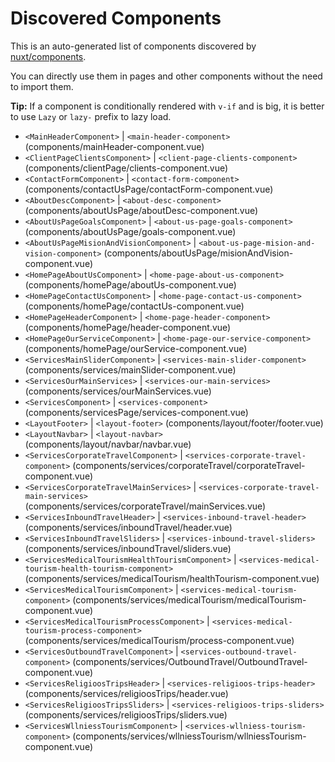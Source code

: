 # Discovered Components

This is an auto-generated list of components discovered by [nuxt/components](https://github.com/nuxt/components).

You can directly use them in pages and other components without the need to import them.

**Tip:** If a component is conditionally rendered with `v-if` and is big, it is better to use `Lazy` or `lazy-` prefix to lazy load.

- `<MainHeaderComponent>` | `<main-header-component>` (components/mainHeader-component.vue)
- `<ClientPageClientsComponent>` | `<client-page-clients-component>` (components/clientPage/clients-component.vue)
- `<ContactFormComponent>` | `<contact-form-component>` (components/contactUsPage/contactForm-component.vue)
- `<AboutDescComponent>` | `<about-desc-component>` (components/aboutUsPage/aboutDesc-component.vue)
- `<AboutUsPageGoalsComponent>` | `<about-us-page-goals-component>` (components/aboutUsPage/goals-component.vue)
- `<AboutUsPageMisionAndVisionComponent>` | `<about-us-page-mision-and-vision-component>` (components/aboutUsPage/misionAndVision-component.vue)
- `<HomePageAboutUsComponent>` | `<home-page-about-us-component>` (components/homePage/aboutUs-component.vue)
- `<HomePageContactUsComponent>` | `<home-page-contact-us-component>` (components/homePage/contactUs-component.vue)
- `<HomePageHeaderComponent>` | `<home-page-header-component>` (components/homePage/header-component.vue)
- `<HomePageOurServiceComponent>` | `<home-page-our-service-component>` (components/homePage/ourService-component.vue)
- `<ServicesMainSliderComponent>` | `<services-main-slider-component>` (components/services/mainSlider-component.vue)
- `<ServicesOurMainServices>` | `<services-our-main-services>` (components/services/ourMainServices.vue)
- `<ServicesComponent>` | `<services-component>` (components/servicesPage/services-component.vue)
- `<LayoutFooter>` | `<layout-footer>` (components/layout/footer/footer.vue)
- `<LayoutNavbar>` | `<layout-navbar>` (components/layout/navbar/navbar.vue)
- `<ServicesCorporateTravelComponent>` | `<services-corporate-travel-component>` (components/services/corporateTravel/corporateTravel-component.vue)
- `<ServicesCorporateTravelMainServices>` | `<services-corporate-travel-main-services>` (components/services/corporateTravel/mainServices.vue)
- `<ServicesInboundTravelHeader>` | `<services-inbound-travel-header>` (components/services/inboundTravel/header.vue)
- `<ServicesInboundTravelSliders>` | `<services-inbound-travel-sliders>` (components/services/inboundTravel/sliders.vue)
- `<ServicesMedicalTourismHealthTourismComponent>` | `<services-medical-tourism-health-tourism-component>` (components/services/medicalTourism/healthTourism-component.vue)
- `<ServicesMedicalTourismComponent>` | `<services-medical-tourism-component>` (components/services/medicalTourism/medicalTourism-component.vue)
- `<ServicesMedicalTourismProcessComponent>` | `<services-medical-tourism-process-component>` (components/services/medicalTourism/process-component.vue)
- `<ServicesOutboundTravelComponent>` | `<services-outbound-travel-component>` (components/services/OutboundTravel/OutboundTravel-component.vue)
- `<ServicesReligioosTripsHeader>` | `<services-religioos-trips-header>` (components/services/religioosTrips/header.vue)
- `<ServicesReligioosTripsSliders>` | `<services-religioos-trips-sliders>` (components/services/religioosTrips/sliders.vue)
- `<ServicesWllniessTourismComponent>` | `<services-wllniess-tourism-component>` (components/services/wllniessTourism/wllniessTourism-component.vue)
